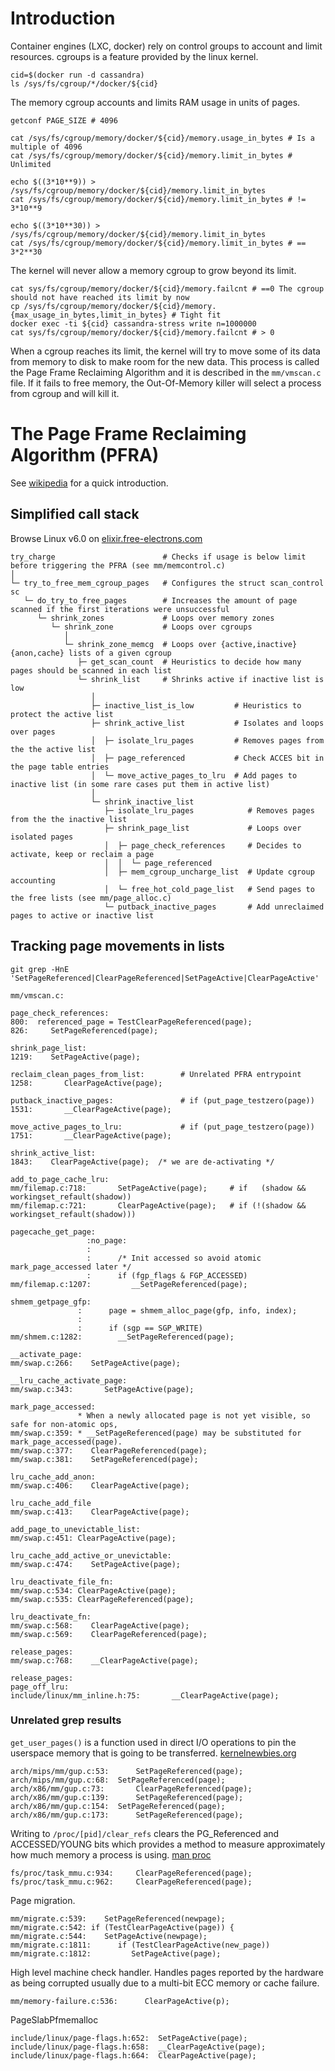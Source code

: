 # Introduction

Container engines (LXC, docker) rely on control groups to account and limit resources.
cgroups is a feature provided by the linux kernel.

```
cid=$(docker run -d cassandra)
ls /sys/fs/cgroup/*/docker/${cid}
```

The memory cgroup accounts and limits RAM usage in units of pages.

```
getconf PAGE_SIZE # 4096

cat /sys/fs/cgroup/memory/docker/${cid}/memory.usage_in_bytes # Is a multiple of 4096
cat /sys/fs/cgroup/memory/docker/${cid}/memory.limit_in_bytes # Unlimited

echo $((3*10**9)) > /sys/fs/cgroup/memory/docker/${cid}/memory.limit_in_bytes
cat /sys/fs/cgroup/memory/docker/${cid}/memory.limit_in_bytes # != 3*10**9

echo $((3*10**30)) > /sys/fs/cgroup/memory/docker/${cid}/memory.limit_in_bytes
cat /sys/fs/cgroup/memory/docker/${cid}/memory.limit_in_bytes # == 3*2**30
```

The kernel will never allow a memory cgroup to grow beyond its limit.

```
cat sys/fs/cgroup/memory/docker/${cid}/memory.failcnt # ==0 The cgroup should not have reached its limit by now
cp /sys/fs/cgroup/memory/docker/${cid}/memory.{max_usage_in_bytes,limit_in_bytes} # Tight fit
docker exec -ti ${cid} cassandra-stress write n=1000000
cat sys/fs/cgroup/memory/docker/${cid}/memory.failcnt # > 0
```

When a cgroup reaches its limit, the kernel will try to move some of its data from memory to disk to make room for the new data.
This process is called the Page Frame Reclaiming Algorithm and it is described in the `mm/vmscan.c` file.
If it fails to free memory, the Out-Of-Memory killer will select a process from cgroup and will kill it.

# The Page Frame Reclaiming Algorithm (PFRA)

See [wikipedia](https://en.wikipedia.org/wiki/Page_replacement_algorithm "Page replacement algorithm") for a quick introduction.

## Simplified call stack

Browse Linux v6.0 on [elixir.free-electrons.com](https://elixir.free-electrons.com/linux/v4.6/source "Linux source code indexer and cross-referencer")

```
try_charge                        # Checks if usage is below limit before triggering the PFRA (see mm/memcontrol.c)
│
└─ try_to_free_mem_cgroup_pages   # Configures the struct scan_control sc
   └─ do_try_to_free_pages        # Increases the amount of page scanned if the first iterations were unsuccessful
      └─ shrink_zones             # Loops over memory zones
         └─ shrink_zone           # Loops over cgroups
            │
            └─ shrink_zone_memcg  # Loops over {active,inactive}{anon,cache} lists of a given cgroup
               ├─ get_scan_count  # Heuristics to decide how many pages should be scanned in each list
               └─ shrink_list     # Shrinks active if inactive list is low
                  │
                  ├─ inactive_list_is_low         # Heuristics to protect the active list
                  ├─ shrink_active_list           # Isolates and loops over pages
                  │  ├─ isolate_lru_pages         # Removes pages from the the active list
                  │  ├─ page_referenced           # Check ACCES bit in the page table entries
                  │  └─ move_active_pages_to_lru  # Add pages to inactive list (in some rare cases put them in active list)
                  │
                  └─ shrink_inactive_list
                     ├─ isolate_lru_pages            # Removes pages from the the inactive list
                     ├─ shrink_page_list             # Loops over isolated pages
                     │  ├─ page_check_references     # Decides to activate, keep or reclaim a page
                     │  │  └─ page_referenced
                     │  ├─ mem_cgroup_uncharge_list  # Update cgroup accounting
                     │  └─ free_hot_cold_page_list   # Send pages to the free lists (see mm/page_alloc.c)
                     └─ putback_inactive_pages       # Add unreclaimed pages to active or inactive list
```

## Tracking page movements in lists

`git grep -HnE 'SetPageReferenced|ClearPageReferenced|SetPageActive|ClearPageActive'`

```
mm/vmscan.c:

page_check_references:
800:  referenced_page = TestClearPageReferenced(page);
826:     SetPageReferenced(page);

shrink_page_list:
1219:    SetPageActive(page);

reclaim_clean_pages_from_list:        # Unrelated PFRA entrypoint
1258:       ClearPageActive(page);

putback_inactive_pages:               # if (put_page_testzero(page))
1531:       __ClearPageActive(page);

move_active_pages_to_lru:             # if (put_page_testzero(page))
1751:       __ClearPageActive(page);

shrink_active_list:
1843:    ClearPageActive(page);  /* we are de-activating */
```


```
add_to_page_cache_lru:
mm/filemap.c:718:       SetPageActive(page);     # if   (shadow && workingset_refault(shadow))
mm/filemap.c:721:       ClearPageActive(page);   # if (!(shadow && workingset_refault(shadow)))

pagecache_get_page:
                 :no_page:
                 :
                 :      /* Init accessed so avoid atomic mark_page_accessed later */
                 :      if (fgp_flags & FGP_ACCESSED)
mm/filemap.c:1207:         __SetPageReferenced(page);
```

```
shmem_getpage_gfp:
               :      page = shmem_alloc_page(gfp, info, index);
               :
               :      if (sgp == SGP_WRITE)
mm/shmem.c:1282:        __SetPageReferenced(page);
```

```
__activate_page:
mm/swap.c:266:    SetPageActive(page);

__lru_cache_activate_page:
mm/swap.c:343:       SetPageActive(page);

mark_page_accessed:
               * When a newly allocated page is not yet visible, so safe for non-atomic ops,
mm/swap.c:359: * __SetPageReferenced(page) may be substituted for mark_page_accessed(page).
mm/swap.c:377:    ClearPageReferenced(page);
mm/swap.c:381:    SetPageReferenced(page);

lru_cache_add_anon:
mm/swap.c:406:    ClearPageActive(page);

lru_cache_add_file
mm/swap.c:413:    ClearPageActive(page);

add_page_to_unevictable_list:
mm/swap.c:451: ClearPageActive(page);

lru_cache_add_active_or_unevictable:
mm/swap.c:474:    SetPageActive(page);

lru_deactivate_file_fn:
mm/swap.c:534: ClearPageActive(page);
mm/swap.c:535: ClearPageReferenced(page);

lru_deactivate_fn:
mm/swap.c:568:    ClearPageActive(page);
mm/swap.c:569:    ClearPageReferenced(page);

release_pages:
mm/swap.c:768:    __ClearPageActive(page);
```

```
release_pages:
page_off_lru:
include/linux/mm_inline.h:75:       __ClearPageActive(page);
```

### Unrelated grep results

`get_user_pages()` is a function used in direct I/O operations to pin the userspace memory that is going to be transferred. [kernelnewbies.org](https://kernelnewbies.org/Linux_2_6_27 "Lockless get_user_pages_fast()")
```
arch/mips/mm/gup.c:53:		SetPageReferenced(page);
arch/mips/mm/gup.c:68:	SetPageReferenced(page);
arch/x86/mm/gup.c:73:		ClearPageReferenced(page);
arch/x86/mm/gup.c:139:		SetPageReferenced(page);
arch/x86/mm/gup.c:154:	SetPageReferenced(page);
arch/x86/mm/gup.c:173:		SetPageReferenced(page);
```

Writing to `/proc/[pid]/clear_refs` clears the PG_Referenced and ACCESSED/YOUNG bits which provides a method to measure approximately how much memory a process is using. [man proc](http://man7.org/linux/man-pages/man5/proc.5.html "/proc/[pid]/clear_refs")
```
fs/proc/task_mmu.c:934:		ClearPageReferenced(page);
fs/proc/task_mmu.c:962:		ClearPageReferenced(page);
```

Page migration.
```
mm/migrate.c:539:    SetPageReferenced(newpage);
mm/migrate.c:542: if (TestClearPageActive(page)) {
mm/migrate.c:544:    SetPageActive(newpage);
mm/migrate.c:1811:      if (TestClearPageActive(new_page))
mm/migrate.c:1812:         SetPageActive(page);
```

High level machine check handler. Handles pages reported by the hardware as being corrupted usually due to a multi-bit ECC memory or cache failure.
```
mm/memory-failure.c:536:      ClearPageActive(p);
```

PageSlabPfmemalloc
```
include/linux/page-flags.h:652:  SetPageActive(page);
include/linux/page-flags.h:658:  __ClearPageActive(page);
include/linux/page-flags.h:664:  ClearPageActive(page);
```
